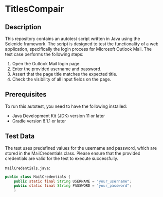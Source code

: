 # TitlesCompair
## Description
This repository contains an autotest script written in Java using the Selenide framework. The script is designed to test the functionality of a web application, specifically the login process for Microsoft Outlook Mail. The test case performs the following steps:

1. Open the Outlook Mail login page.
2. Enter the provided username and password.
3. Assert that the page title matches the expected title.
4. Check the visibility of all input fields on the page.

## Prerequisites
To run this autotest, you need to have the following installed:
- Java Development Kit (JDK) version 11 or later
- Gradle version 8.1.1 or later

## Test Data
The test uses predefined values for the username and password, which are stored in the MailCredentials class. Please ensure that the provided credentials are valid for the test to execute successfully.

`MailCredentials.java`:
```java
public class MailCredentials {
    public static final String USERNAME = "your_username";
    public static final String PASSWORD = "your_password";
    }
```
